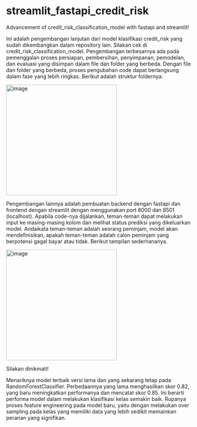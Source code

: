 # streamlit_fastapi_credit_risk
 Advancement of credit_risk_classification_model with fastapi and streamlit!

Ini adalah pengembangan lanjutan dari model klasifikasi credit_risk yang sudah dikembangkan dalam repository lain. Silakan cek di credit_risk_classification_model. Pengembangan terbesarnya ada pada pemenggalan proses persiapan, pembersihan, penyimpanan, pemodelan, dan evaluasi yang disimpan dalam file dan folder yang berbeda. Dengan file dan folder yang berbeda, proses pengubahan code dapat berlangsung dalam fase yang lebih ringkas. Berikut adalah struktur foldernya:

<img width="300" alt="image" src="https://github.com/user-attachments/assets/be1604ee-7034-4c43-862f-a2767b434832">



Pengembangan lainnya adalah pembuatan backend dengan fastapi dan frontend dengan streamlit dengan menggunakan port 8000 dan 8501 (localhost). Apabila code-nya dijalankan, teman-teman dapat melakukan input ke masing-masing kolom dan melihat status prediksi yang dikeluarkan model. Andaikata teman-teman adalah seorang peminjam, model akan mendefinisikan, apakah teman-teman adalah calon peminjam yang berpotensi gagal bayar atau tidak. Berikut tampilan sederhananya.

<img width="300" alt="image" src="https://github.com/user-attachments/assets/8f4cc5dd-3c36-4d22-9a1b-2e6496fb04b6">


Silakan dinikmati! 

Menariknya model terbaik versi lama dan yang sekarang tetap pada RandomForestClassifier. Perbedaannya yang lama menghasilkan skor 0.82, yang baru meningkatkan performanya dan mencatat skor 0.85. Ini berarti performa model dalam melakukan klasifikasi kelas semakin baik. Rupanya proses feature engineering pada model baru, yaitu dengan melakukan over sampling pada kelas yang memiliki data yang lebih sedikit memainkan peranan yang signifikan. 

